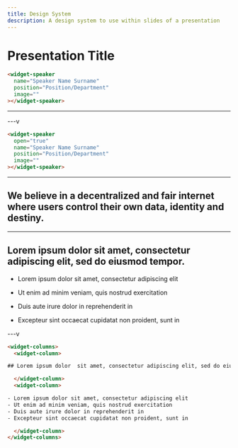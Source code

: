 ```yaml
---
title: Design System
description: A design system to use within slides of a presentation
---
```


# Presentation Title

<widget-speaker name="Speaker Name Surname" position="Position/Department" image=""></widget-speaker>

```html
<widget-speaker
  name="Speaker Name Surname"
  position="Position/Department"
  image=""
></widget-speaker>
```

---

<widget-speaker name="Speaker Name Surname" position="Position/Department" image=""></widget-speaker>

---v

```html
<widget-speaker
  open="true"
  name="Speaker Name Surname"
  position="Position/Department"
  image=""
></widget-speaker>
```

---

## We believe in a decentralized and fair internet where users control their own data, identity and destiny.

---

<widget-columns>
  <widget-column>

## Lorem ipsum dolor  sit amet, consectetur adipiscing elit, sed do eiusmod tempor.

  </widget-column>
  <widget-column>

- Lorem ipsum dolor sit amet, consectetur adipiscing elit
- Ut enim ad minim veniam, quis nostrud exercitation
- Duis aute irure dolor in reprehenderit in
- Excepteur sint occaecat cupidatat non proident, sunt in

  </widget-column>
</widget-columns>

---v

```html
<widget-columns>
  <widget-column>

## Lorem ipsum dolor  sit amet, consectetur adipiscing elit, sed do eiusmod tempor.

  </widget-column>
  <widget-column>

- Lorem ipsum dolor sit amet, consectetur adipiscing elit
- Ut enim ad minim veniam, quis nostrud exercitation
- Duis aute irure dolor in reprehenderit in
- Excepteur sint occaecat cupidatat non proident, sunt in

  </widget-column>
</widget-columns>
```
